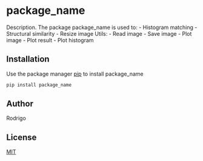 # package_name

Description. 
The package package_name is used to:
	- Histogram matching
	- Structural similarity
	- Resize image
Utils:
    - Read image
	- Save image
	- Plot image
	- Plot result
	- Plot histogram

## Installation

Use the package manager [pip](https://pip.pypa.io/en/stable/) to install package_name

```bash
pip install package_name
```


## Author
Rodrigo

## License
[MIT](https://choosealicense.com/licenses/mit/)